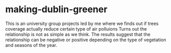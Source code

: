 # making-dublin-greener

This is an university group projects led by me where we finds out if trees coverage actually reduce certain type of air polluions
Turns out the relationship is not as simple as we think. The results suggest that the relationship can be negative or positive depending on the type of vegetation and seasons of the year.
